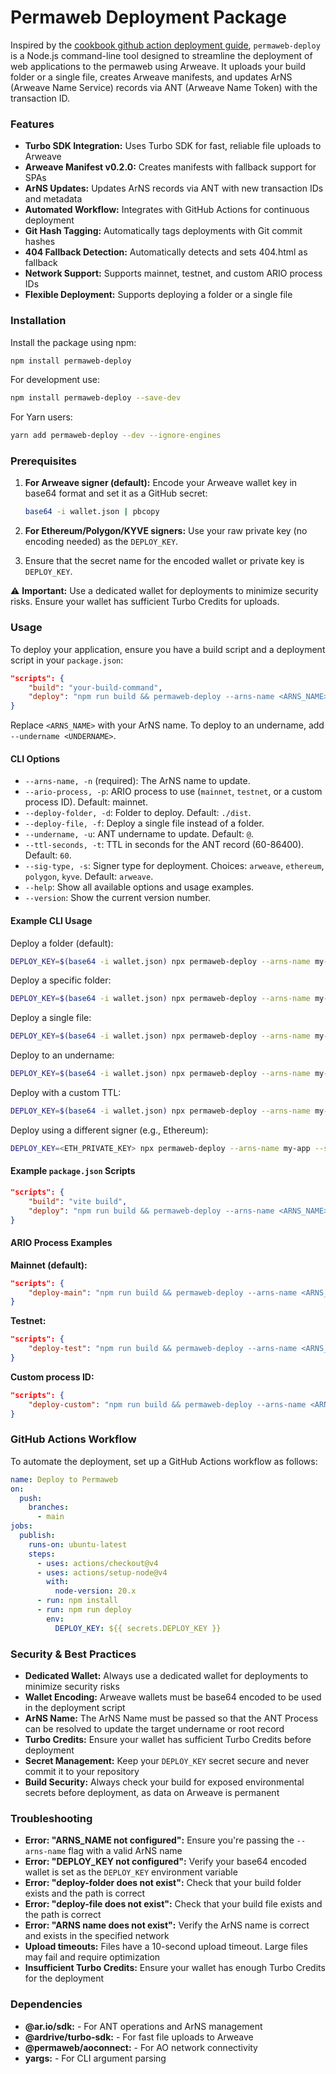 # Permaweb Deployment Package

Inspired by the [cookbook github action deployment guide](https://cookbook.arweave.dev/guides/deployment/github-action.html), `permaweb-deploy` is a Node.js command-line tool designed to streamline the deployment of web applications to the permaweb using Arweave. It uploads your build folder or a single file, creates Arweave manifests, and updates ArNS (Arweave Name Service) records via ANT (Arweave Name Token) with the transaction ID.

### Features

- **Turbo SDK Integration:** Uses Turbo SDK for fast, reliable file uploads to Arweave
- **Arweave Manifest v0.2.0:** Creates manifests with fallback support for SPAs
- **ArNS Updates:** Updates ArNS records via ANT with new transaction IDs and metadata
- **Automated Workflow:** Integrates with GitHub Actions for continuous deployment
- **Git Hash Tagging:** Automatically tags deployments with Git commit hashes
- **404 Fallback Detection:** Automatically detects and sets 404.html as fallback
- **Network Support:** Supports mainnet, testnet, and custom ARIO process IDs
- **Flexible Deployment:** Supports deploying a folder or a single file

### Installation

Install the package using npm:

```bash
npm install permaweb-deploy
```

For development use:

```bash
npm install permaweb-deploy --save-dev
```

For Yarn users:

```bash
yarn add permaweb-deploy --dev --ignore-engines
```

### Prerequisites

1. **For Arweave signer (default):** Encode your Arweave wallet key in base64 format and set it as a GitHub secret:

   ```bash
   base64 -i wallet.json | pbcopy
   ```

2. **For Ethereum/Polygon/KYVE signers:** Use your raw private key (no encoding needed) as the `DEPLOY_KEY`.

3. Ensure that the secret name for the encoded wallet or private key is `DEPLOY_KEY`.

⚠️ **Important:** Use a dedicated wallet for deployments to minimize security risks. Ensure your wallet has sufficient Turbo Credits for uploads.

### Usage

To deploy your application, ensure you have a build script and a deployment script in your `package.json`:

```json
"scripts": {
    "build": "your-build-command",
    "deploy": "npm run build && permaweb-deploy --arns-name <ARNS_NAME>"
}
```

Replace `<ARNS_NAME>` with your ArNS name. To deploy to an undername, add `--undername <UNDERNAME>`.

#### CLI Options

- `--arns-name, -n` (required): The ArNS name to update.
- `--ario-process, -p`: ARIO process to use (`mainnet`, `testnet`, or a custom process ID). Default: mainnet.
- `--deploy-folder, -d`: Folder to deploy. Default: `./dist`.
- `--deploy-file, -f`: Deploy a single file instead of a folder.
- `--undername, -u`: ANT undername to update. Default: `@`.
- `--ttl-seconds, -t`: TTL in seconds for the ANT record (60-86400). Default: `60`.
- `--sig-type, -s`: Signer type for deployment. Choices: `arweave`, `ethereum`, `polygon`, `kyve`. Default: `arweave`.
- `--help`: Show all available options and usage examples.
- `--version`: Show the current version number.

#### Example CLI Usage

Deploy a folder (default):

```sh
DEPLOY_KEY=$(base64 -i wallet.json) npx permaweb-deploy --arns-name my-app
```

Deploy a specific folder:

```sh
DEPLOY_KEY=$(base64 -i wallet.json) npx permaweb-deploy --arns-name my-app --deploy-folder ./build
```

Deploy a single file:

```sh
DEPLOY_KEY=$(base64 -i wallet.json) npx permaweb-deploy --arns-name my-app --deploy-file ./path/to/file.txt
```

Deploy to an undername:

```sh
DEPLOY_KEY=$(base64 -i wallet.json) npx permaweb-deploy --arns-name my-app --undername staging
```

Deploy with a custom TTL:

```sh
DEPLOY_KEY=$(base64 -i wallet.json) npx permaweb-deploy --arns-name my-app --ttl-seconds 7200
```

Deploy using a different signer (e.g., Ethereum):

```sh
DEPLOY_KEY=<ETH_PRIVATE_KEY> npx permaweb-deploy --arns-name my-app --sig-type ethereum
```

#### Example `package.json` Scripts

```json
"scripts": {
    "build": "vite build",
    "deploy": "npm run build && permaweb-deploy --arns-name <ARNS_NAME>"
}
```

#### ARIO Process Examples

**Mainnet (default):**

```json
"scripts": {
    "deploy-main": "npm run build && permaweb-deploy --arns-name <ARNS_NAME>"
}
```

**Testnet:**

```json
"scripts": {
    "deploy-test": "npm run build && permaweb-deploy --arns-name <ARNS_NAME> --ario-process testnet"
}
```

**Custom process ID:**

```json
"scripts": {
    "deploy-custom": "npm run build && permaweb-deploy --arns-name <ARNS_NAME> --ario-process <PROCESS_ID>"
}
```

### GitHub Actions Workflow

To automate the deployment, set up a GitHub Actions workflow as follows:

```yaml
name: Deploy to Permaweb
on:
  push:
    branches:
      - main
jobs:
  publish:
    runs-on: ubuntu-latest
    steps:
      - uses: actions/checkout@v4
      - uses: actions/setup-node@v4
        with:
          node-version: 20.x
      - run: npm install
      - run: npm run deploy
        env:
          DEPLOY_KEY: ${{ secrets.DEPLOY_KEY }}
```


### Security & Best Practices

- **Dedicated Wallet:** Always use a dedicated wallet for deployments to minimize security risks
- **Wallet Encoding:** Arweave wallets must be base64 encoded to be used in the deployment script
- **ArNS Name:** The ArNS Name must be passed so that the ANT Process can be resolved to update the target undername or root record
- **Turbo Credits:** Ensure your wallet has sufficient Turbo Credits before deployment
- **Secret Management:** Keep your `DEPLOY_KEY` secret secure and never commit it to your repository
- **Build Security:** Always check your build for exposed environmental secrets before deployment, as data on Arweave is permanent

### Troubleshooting

- **Error: "ARNS_NAME not configured":** Ensure you're passing the `--arns-name` flag with a valid ArNS name
- **Error: "DEPLOY_KEY not configured":** Verify your base64 encoded wallet is set as the `DEPLOY_KEY` environment variable
- **Error: "deploy-folder does not exist":** Check that your build folder exists and the path is correct
- **Error: "deploy-file does not exist":** Check that your build file exists and the path is correct
- **Error: "ARNS name does not exist":** Verify the ArNS name is correct and exists in the specified network
- **Upload timeouts:** Files have a 10-second upload timeout. Large files may fail and require optimization
- **Insufficient Turbo Credits:** Ensure your wallet has enough Turbo Credits for the deployment

### Dependencies

- **@ar.io/sdk:** - For ANT operations and ArNS management
- **@ardrive/turbo-sdk:** - For fast file uploads to Arweave
- **@permaweb/aoconnect:** - For AO network connectivity
- **yargs:** - For CLI argument parsing
